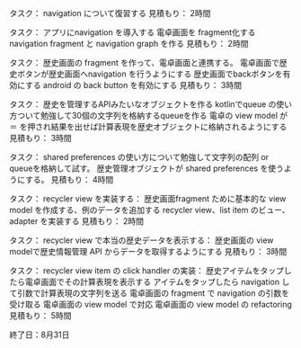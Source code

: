 タスク： navigation について復習する
見積もり： 2時間

タスク：
アプリにnavigation を導入する
  電卓画面を fragment化する
  navigation fragment と navigation graph を作る
見積もり： 2時間

タスク： 
歴史画面の fragment を作って、電卓画面と連携する。
  電卓画面で歴史ボタンが歴史画面へnavigation を行うようにする
  歴史画面でbackボタンを有効にする
  android の back button を有効にする
見積もり： 3時間

タスク： 
歴史を管理するAPIみたいなオブジェクトを作る
kotlinでqueue の使い方ついて勉強して30個の文字列を格納するqueueを作る
電卓の view model が ＝ を押され結果を出せば計算表現を歴史オブジェクトに格納されるようにする
見積もり： 3時間

タスク： 
shared preferences の使い方について勉強して文字列の配列 or queueを格納して試す。
歴史管理オブジェクトが shared preferences を使うようにする。
見積もり： 4時間

タスク： 
recycler view を実装する：
  歴史画面fragment ために基本的な view model を作成する、例のデータを追加する
  recycler view、list item のビュー、adapter を実装する
見積もり： 2時間

タスク： 
recycler view で本当の歴史データを表示する：
  歴史画面の view modelで歴史情報管理 API からデータを取得するようにする
見積もり： 3時間

タスク： 
recycler view item の click handler の実装：
  歴史アイテムをタップしたら電卓画面でその計算表現を表示する
  アイテムをタップしたら navigation して引数で計算表現の文字列を送る
  電卓画面の fragment で navigation の引数を受け取る
  電卓画面の view model で対応
    電卓画面の view model の refactoring
見積もり： 5時間

終了日：8月31日
